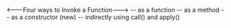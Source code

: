 <---Four ways to Invoke a Function--->
-- as a function
-- as a method
-- as a constructor (new)
-- indirectly using call() and apply()